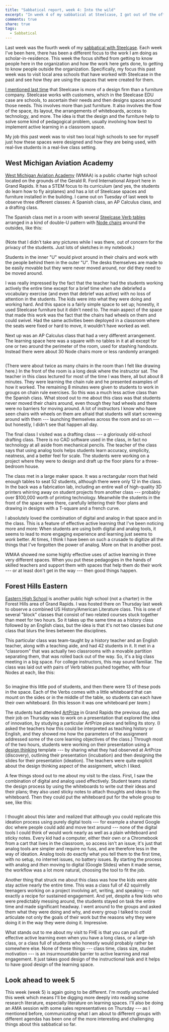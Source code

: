 ```yaml
---
title: "Sabbatical report, week 4: Into the wild"
excerpt: "In week 4 of my sabbatical at Steelcase, I got out of the office and visited two local high schools to see how they are using active learning spaces, in actual classes with actual students."
comments: true
share: true
tags:
  - Sabbatical
---
```


Last week was the fourth week of my [sabbatical with Steelcase](http://rtalbert.org/sabbatical). Each week I've been here, there has been a different focus to the work I am doing as scholar-in-residence. This week the focus shifted from getting to know people here in the organization and how the work here gets done, to getting to know people outside the organization. Specifically, my focus this past week was to visit local area schools that have worked with Steelcase in the past and see how they are using the spaces that were created for them. 

[I mentioned last time](http://rtalbert.org/sabbatical-report/) that Steelcase is more of a design firm than a furniture company. Steelcase works with customers, which in the Steelcase EDU case are schools, to ascertain their needs and then designs spaces around those needs. This involves more than just furniture. It also involves the flow of the space, its layout, the arrangements of whiteboards, access to technology, and more. The idea is that the design and the furniture help to solve some kind of pedagogical problem, usually involving how best to implement active learning in a classroom space. 

My job this past week was to visit two local high schools to see for myself just how these spaces were designed and how they are being used, with real-live students in a real-live class setting.

## West Michigan Aviation Academy

[West Michigan Aviation Academy](http://www.westmichiganaviation.org/) (WMAA) is a public charter high school located on the grounds of the Gerald R. Ford International Airport here in Grand Rapids. It has a STEM focus to its curriculum (and yes, the students do learn how to fly airplanes) and has a lot of Steelcase spaces and furniture installed in the building. I came out on Tuesday of last week to observe three different classes: A Spanish class, an AP Calculus class, and a drafting class. 

The Spanish class met in a room with several [Steelcase Verb tables](https://www.steelcase.com/products/conference-classroom-tables/verb/) arranged in a kind of double-U pattern with [Node chairs](https://www.steelcase.com/products/collaborative-chairs/node/) around the outsides, like this: 

<img src="{{ site.url }}{{ site.baseurl }}/assets/images/2017-10-03/wmaa-spanish.png" alt="" class="full"> 

(Note that I didn't take any pictures while I was there, out of concern for the privacy of the students. Just lots of sketches in my notebook.) 

Students in the inner "U" would pivot around in their chairs and work with the people behind them in the outer "U". The desks themselves are made to be easily movable but they were never moved around, nor did they need to be moved around. 

I was really impressed by the fact that the teacher had the students working actively the entire time except for a brief time when she debriefed a vocabulary exercise (and even that debrief was active) with no loss of attention in the students. The kids were into what they were doing and working hard. And this space is a fairly simple space to set up; honestly, it used Steelcase furniture but it didn't need to. The main aspect of the space that made this work was the fact that the chairs had wheels on them and could swivel. Had the same activities been deployed in a classroom where the seats were fixed or hard to move, it wouldn't have worked as well. 

Next up was an AP Calculus class that had a very different arrangement. The learning space here was a square with no tables in it at all except for one or two around the perimeter of the room, used for stashing handouts. Instead there were about 30 Node chairs more or less randomly arranged: 

<img src="{{ site.url }}{{ site.baseurl }}/assets/images/2017-10-03/wmaa-calculus.png" alt="" class="full"> 

(There were about twice as many chairs in the room than I felt like drawing here.) In the front of the room is a long desk where the instructor sat. The teacher in this class lectured for most of the time I was there, all but about 8 minutes. They were learning the chain rule and he presented examples of how it worked. The remaining 8 minutes were given to students to work in groups on chain rule exercises. So this was a much less active class than the Spanish class. What stood out to me about this class was that students never moved their chairs around, even though they had wheels and there were no barriers for moving around. A lot of instructors I know who have seen chairs with wheels on them are afraid that students will start screwing around with them --- launching themselves across the room and so on --- but honestly, I didn't see that happen all day. 

The final class I visited was a drafting class --- a gloriously old-school drafting class. There is no CAD software used in the class, in fact no technology at all aside from mechanical pencils. The teacher of the class says that using analog tools helps students learn accuracy, simplicity, neatness, and a better feel for scale. The students were working on a project where they were to design and draft up the floor plans for a three-bedroom house. 

The class met in a large maker space. It was a rectangular room that held enough tables to seat 52 students, although there were only 12 in the class. In the back was a fabrication lab, including an entire wall of high-quality 3D printers whirring away on student projects from another class --- probably over $100,000 worth of printing technology. Meanwhile the students in the front of the space were there, carefully lettering their floor plans and drawing in designs with a T-square and a french curve. 

I absolutely loved the combination of digital and analog in that space and in the class. This is a feature of effective active learning that I've been noticing more and more: When students are using both digital and analog tools, it seems to lead to more engaging experience and learning just seems to _work_ better. At times, I think I have been on such a crusade to digitize all the things that I've forgotten the power of analog. More on that in another post. 

WMAA showed me some highly effective uses of active learning in three very different spaces. When you put these pedagogies in the hands of skilled teachers and support them with spaces that help them do their work --- or at least don't get in the way --- then good things happen. 

## Forest Hills Eastern 

[Eastern High School](https://www.fhps.net/high-schools/eastern/) is another public high school (not a charter) in the Forest Hills area of Grand Rapids. I was hosted there on Thursday last week to observe a combined US History/American Literature class. This is one of several "block" classes that consist of two related courses stuck together than meet for two hours. So it takes up the same time as a history class followed by an English class, but the idea is that it's not two classes but _one_ class that blurs the lines between the disciplines. 

This particular class was team-taught by a history teacher and an English teacher, along with a teaching aide, and had 42 students in it. It met in a "classroom" that was actually two classrooms with a movable partition separating them, that was rolled back out of the way. So, it's a big class meeting in a big space. For college instructors, this may sound familiar. The class was laid out with pairs of Verb tables pushed together, with four Nodes at each, like this: 

<img src="{{ site.url }}{{ site.baseurl }}/assets/images/2017-10-03/verb.png" alt="" class="full"> 

So imagine this little pod of students, and then there were 13 of these pods in the space. Each of the Verbs comes with a little whiteboard that can mount on the sides or in the middle of the table, so students can each have their own whiteboard. (In this lesson it was one whiteboard per _team_.)

The students had attended [ArtPrize](http://www.artprize.org/) in Grand Rapids the previous day, and their job on Thursday was to work on a presentation that explored the idea of innovation, by studying a particular ArtPrize piece and telling its story. (I asked the teachers how this could be interpreted as teaching history or English, and they showed me how the parameters of the assignment addressed some of the core learning objectives of the class.) Through most of the two hours, students were working on their presentation using a [design thinking](https://www.creativityatwork.com/design-thinking-strategy-for-innovation/) template --- by sharing what they had observed at ArtPrize (discovery), outlining their presentation (incubation) and then designing the slides for their presentation (ideation). The teachers were quite explicit about the design thinking aspect of the assignment, which I liked. 

A few things stood out to me about my visit to the class. First, I saw the combination of digital and analog used effectively. Student teams started the design process by using the whiteboards to write out their ideas and their plans; they also used sticky notes to attach thoughts and ideas to the whiteboard. Then they could put the whiteboard put for the whole group to see, like this: 

<img src="{{ site.url }}{{ site.baseurl }}/assets/images/2017-10-03/verb-whiteboard.jpg" alt="" class="full"> 

I thought about this later and realized that although you could replicate this ideation process using purely digital tools --- for example a shared Google doc where people could add and move text around --- none of the digital tools I could think of would work nearly as well as a plain whiteboard and sticky notes. Every kid had a computer, either their own or a Chromebook from a cart that lives in the classroom, so access isn't an issue; it's just that analog tools are simpler and require no fuss, and are therefore less in the way of ideation. Analog tools do exactly what you tell them to the first time, with no setup, no internet issues, no battery issues. By starting the process with analog and _then_ moving to digital (Google Slides) when it made sense, the workflow was a lot more natural, choosing the tool to fit the job. 

Another thing that struck me about this class was how the kids were able stay active nearly the entire time. This was a class full of 42 squirrelly teenagers working on a project involving art, writing, and speaking --- not exactly a recipe for sustained engagement. And yet, despite a few kids who were predictably messing around, the students stayed on task the entire time and made significant headway. I went around to the groups and asked them what they were doing and why, and every group I talked to could articulate not only the goals of their work but the reasons why they were doing it in the way they were doing it. Impressive. 

What stands out to me about my visit to FHE is that you can pull off effective active learning even when you have a long class, or a large-ish class, or a class full of students who honestly would probably rather be somewhere else. None of these things --- class time, class size, student motivation --- is an insurmountable barrier to active learning and real engagement. It just takes good design of the instructional task and it helps to have good design of the learning space. 

## Look ahead to week 5

This week (week 5) is again going to be different. I'm mostly unscheduled this week which means I'll be digging more deeply into reading some research literature, especially literature on learning spaces. I'll also be doing an AMA session with some sales representatives on Thursday --- as I mentioned before, communicating what I am about to different groups with different agendas has been one of the more interesting and challenging things about this sabbatical so far. 

